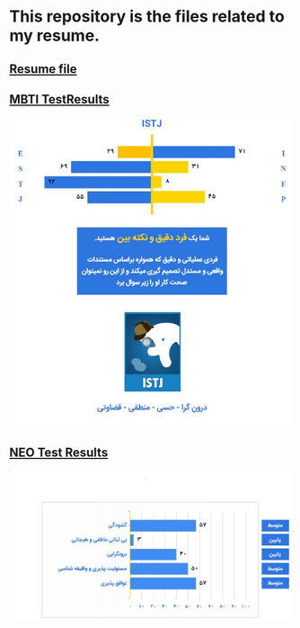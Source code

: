 # This repository is the files related to my resume. 

## [Resume file](https://github.com/yourhonor1996/Resume/blob/master/Mohammad%20Alavi%20-%20Resume.pdf)


## [MBTI TestResults](https://github.com/yourhonor1996/Resume/blob/master/JobVision%20MBTI_Mohammad%20Alavi.pdf)
![](https://github.com/yourhonor1996/Resume/blob/master/MBTI.jpg)

## [NEO Test Results](https://github.com/yourhonor1996/Resume/blob/master/JobVision%20NEO_Mohammad%20Alavi.pdf)
![](https://github.com/yourhonor1996/Resume/blob/master/NEO.jpg)